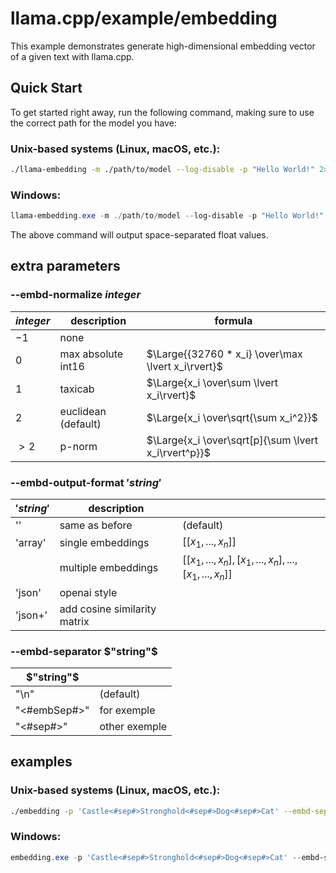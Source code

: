# llama.cpp/example/embedding

This example demonstrates generate high-dimensional embedding vector of a given text with llama.cpp.

## Quick Start

To get started right away, run the following command, making sure to use the correct path for the model you have:

### Unix-based systems (Linux, macOS, etc.):

```bash
./llama-embedding -m ./path/to/model --log-disable -p "Hello World!" 2>/dev/null
```

### Windows:

```powershell
llama-embedding.exe -m ./path/to/model --log-disable -p "Hello World!" 2>$null
```

The above command will output space-separated float values.

## extra parameters
### --embd-normalize $integer$
| $integer$ | description         | formula |
|-----------|---------------------|---------|
| $-1$      | none                |
| $0$       | max absolute int16  | $\Large{{32760 * x_i} \over\max \lvert x_i\rvert}$
| $1$       | taxicab             | $\Large{x_i \over\sum \lvert x_i\rvert}$
| $2$       | euclidean (default) | $\Large{x_i \over\sqrt{\sum x_i^2}}$
| $>2$      | p-norm              | $\Large{x_i \over\sqrt[p]{\sum \lvert x_i\rvert^p}}$

### --embd-output-format $'string'$
| $'string'$ | description                  |  |
|------------|------------------------------|--|
| ''         | same as before               | (default)
| 'array'    | single embeddings            | $[[x_1,...,x_n]]$
|            | multiple embeddings          | $[[x_1,...,x_n],[x_1,...,x_n],...,[x_1,...,x_n]]$
| 'json'     | openai style                 |
| 'json+'    | add cosine similarity matrix |

### --embd-separator $"string"$
| $"string"$   | |
|--------------|-|
| "\n"         | (default)
| "<#embSep#>" | for exemple
| "<#sep#>"    | other exemple

## examples
### Unix-based systems (Linux, macOS, etc.):

```bash
./embedding -p 'Castle<#sep#>Stronghold<#sep#>Dog<#sep#>Cat' --embd-separator '<#sep#>' --embd-normalize 2  --embd-output-format '' -m './path/to/model.gguf' --n-gpu-layers 99 --log-disable 2>/dev/null
```

### Windows:

```powershell
embedding.exe -p 'Castle<#sep#>Stronghold<#sep#>Dog<#sep#>Cat' --embd-separator '<#sep#>' --embd-normalize 2  --embd-output-format '' -m './path/to/model.gguf' --n-gpu-layers 99 --log-disable 2>/dev/null
```
